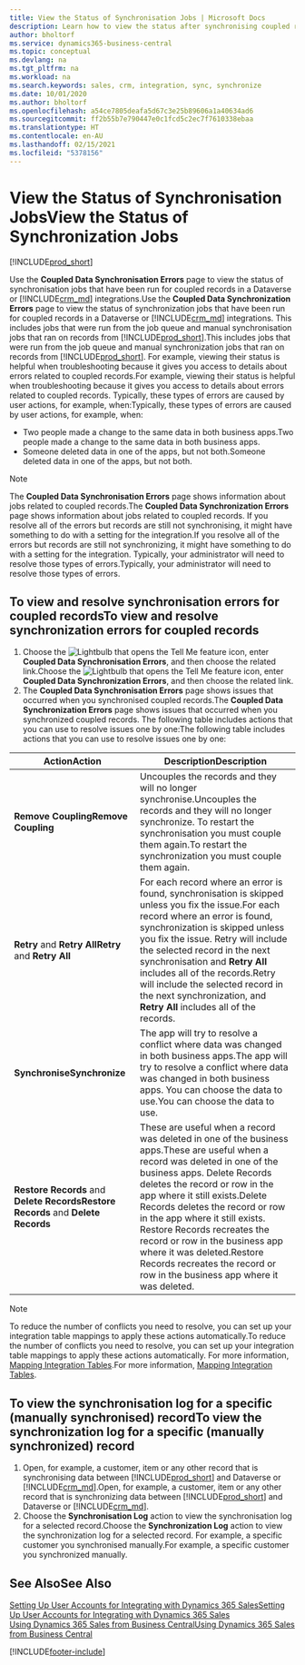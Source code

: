 ```yaml
---
title: View the Status of Synchronisation Jobs | Microsoft Docs
description: Learn how to view the status after synchronising coupled records.
author: bholtorf
ms.service: dynamics365-business-central
ms.topic: conceptual
ms.devlang: na
ms.tgt_pltfrm: na
ms.workload: na
ms.search.keywords: sales, crm, integration, sync, synchronize
ms.date: 10/01/2020
ms.author: bholtorf
ms.openlocfilehash: a54ce7805deafa5d67c3e25b89606a1a40634ad6
ms.sourcegitcommit: ff2b55b7e790447e0c1fcd5c2ec7f7610338ebaa
ms.translationtype: HT
ms.contentlocale: en-AU
ms.lasthandoff: 02/15/2021
ms.locfileid: "5378156"
---
```

# <a name="view-the-status-of-synchronization-jobs"></a><span data-ttu-id="59faa-103">View the Status of Synchronisation Jobs</span><span class="sxs-lookup"><span data-stu-id="59faa-103">View the Status of Synchronization Jobs</span></span>
[!INCLUDE[prod_short](includes/cc_data_platform_banner.md)]

<span data-ttu-id="59faa-104">Use the **Coupled Data Synchronisation Errors** page to view the status of synchronisation jobs that have been run for coupled records in a Dataverse or [!INCLUDE[crm_md](includes/crm_md.md)] integrations.</span><span class="sxs-lookup"><span data-stu-id="59faa-104">Use the **Coupled Data Synchronization Errors** page to view the status of synchronization jobs that have been run for coupled records in a Dataverse or [!INCLUDE[crm_md](includes/crm_md.md)] integrations.</span></span> <span data-ttu-id="59faa-105">This includes jobs that were run from the job queue and manual synchronisation jobs that ran on records from [!INCLUDE[prod_short](includes/prod_short.md)].</span><span class="sxs-lookup"><span data-stu-id="59faa-105">This includes jobs that were run from the job queue and manual synchronization jobs that ran on records from [!INCLUDE[prod_short](includes/prod_short.md)].</span></span> <span data-ttu-id="59faa-106">For example, viewing their status is helpful when troubleshooting because it gives you access to details about errors related to coupled records.</span><span class="sxs-lookup"><span data-stu-id="59faa-106">For example, viewing their status is helpful when troubleshooting because it gives you access to details about errors related to coupled records.</span></span> <span data-ttu-id="59faa-107">Typically, these types of errors are caused by user actions, for example, when:</span><span class="sxs-lookup"><span data-stu-id="59faa-107">Typically, these types of errors are caused by user actions, for example, when:</span></span>  

* <span data-ttu-id="59faa-108">Two people made a change to the same data in both business apps.</span><span class="sxs-lookup"><span data-stu-id="59faa-108">Two people made a change to the same data in both business apps.</span></span>
* <span data-ttu-id="59faa-109">Someone deleted data in one of the apps, but not both.</span><span class="sxs-lookup"><span data-stu-id="59faa-109">Someone deleted data in one of the apps, but not both.</span></span>

> [!Note]
> <span data-ttu-id="59faa-110">The **Coupled Data Synchronisation Errors** page shows information about jobs related to coupled records.</span><span class="sxs-lookup"><span data-stu-id="59faa-110">The **Coupled Data Synchronization Errors** page shows information about jobs related to coupled records.</span></span> <span data-ttu-id="59faa-111">If you resolve all of the errors but records are still not synchronising, it might have something to do with a setting for the integration.</span><span class="sxs-lookup"><span data-stu-id="59faa-111">If you resolve all of the errors but records are still not synchronizing, it might have something to do with a setting for the integration.</span></span> <span data-ttu-id="59faa-112">Typically, your administrator will need to resolve those types of errors.</span><span class="sxs-lookup"><span data-stu-id="59faa-112">Typically, your administrator will need to resolve those types of errors.</span></span>   

<!--

> [!VIDEO https://go.microsoft.com/fwlink/?linkid=2098171]

-->

## <a name="to-view-and-resolve-synchronization-errors-for-coupled-records"></a><span data-ttu-id="59faa-113">To view and resolve synchronisation errors for coupled records</span><span class="sxs-lookup"><span data-stu-id="59faa-113">To view and resolve synchronization errors for coupled records</span></span>
1. <span data-ttu-id="59faa-114">Choose the ![Lightbulb that opens the Tell Me feature](media/ui-search/search_small.png "Tell me what you want to do") icon, enter **Coupled Data Synchronisation Errors**, and then choose the related link.</span><span class="sxs-lookup"><span data-stu-id="59faa-114">Choose the ![Lightbulb that opens the Tell Me feature](media/ui-search/search_small.png "Tell me what you want to do") icon, enter **Coupled Data Synchronization Errors**, and then choose the related link.</span></span>
2. <span data-ttu-id="59faa-115">The **Coupled Data Synchronisation Errors** page shows issues that occurred when you synchronised coupled records.</span><span class="sxs-lookup"><span data-stu-id="59faa-115">The **Coupled Data Synchronization Errors** page shows issues that occurred when you synchronized coupled records.</span></span> <span data-ttu-id="59faa-116">The following table includes actions that you can use to resolve issues one by one:</span><span class="sxs-lookup"><span data-stu-id="59faa-116">The following table includes actions that you can use to resolve issues one by one:</span></span>

|<span data-ttu-id="59faa-117">Action</span><span class="sxs-lookup"><span data-stu-id="59faa-117">Action</span></span>|<span data-ttu-id="59faa-118">Description</span><span class="sxs-lookup"><span data-stu-id="59faa-118">Description</span></span>|
|----|----|
|<span data-ttu-id="59faa-119">**Remove Coupling**</span><span class="sxs-lookup"><span data-stu-id="59faa-119">**Remove Coupling**</span></span>|<span data-ttu-id="59faa-120">Uncouples the records and they will no longer synchronise.</span><span class="sxs-lookup"><span data-stu-id="59faa-120">Uncouples the records and they will no longer synchronize.</span></span> <span data-ttu-id="59faa-121">To restart the synchronisation you must couple them again.</span><span class="sxs-lookup"><span data-stu-id="59faa-121">To restart the synchronization you must couple them again.</span></span> |
|<span data-ttu-id="59faa-122">**Retry** and **Retry All**</span><span class="sxs-lookup"><span data-stu-id="59faa-122">**Retry** and **Retry All**</span></span>|<span data-ttu-id="59faa-123">For each record where an error is found, synchronisation is skipped unless you fix the issue.</span><span class="sxs-lookup"><span data-stu-id="59faa-123">For each record where an error is found, synchronization is skipped unless you fix the issue.</span></span> <span data-ttu-id="59faa-124">Retry will include the selected record in the next synchronisation and **Retry All** includes all of the records.</span><span class="sxs-lookup"><span data-stu-id="59faa-124">Retry will include the selected record in the next synchronization, and **Retry All** includes all of the records.</span></span>|
|<span data-ttu-id="59faa-125">**Synchronise**</span><span class="sxs-lookup"><span data-stu-id="59faa-125">**Synchronize**</span></span>|<span data-ttu-id="59faa-126">The app will try to resolve a conflict where data was changed in both business apps.</span><span class="sxs-lookup"><span data-stu-id="59faa-126">The app will try to resolve a conflict where data was changed in both business apps.</span></span> <span data-ttu-id="59faa-127">You can choose the data to use.</span><span class="sxs-lookup"><span data-stu-id="59faa-127">You can choose the data to use.</span></span>|
|<span data-ttu-id="59faa-128">**Restore Records** and **Delete Records**</span><span class="sxs-lookup"><span data-stu-id="59faa-128">**Restore Records** and **Delete Records**</span></span>|<span data-ttu-id="59faa-129">These are useful when a record was deleted in one of the business apps.</span><span class="sxs-lookup"><span data-stu-id="59faa-129">These are useful when a record was deleted in one of the business apps.</span></span> <span data-ttu-id="59faa-130">Delete Records deletes the record or row in the app where it still exists.</span><span class="sxs-lookup"><span data-stu-id="59faa-130">Delete Records deletes the record or row in the app where it still exists.</span></span> <span data-ttu-id="59faa-131">Restore Records recreates the record or row in the business app where it was deleted.</span><span class="sxs-lookup"><span data-stu-id="59faa-131">Restore Records recreates the record or row in the business app where it was deleted.</span></span>|

> [!NOTE]
> <span data-ttu-id="59faa-132">To reduce the number of conflicts you need to resolve, you can set up your integration table mappings to apply these actions automatically.</span><span class="sxs-lookup"><span data-stu-id="59faa-132">To reduce the number of conflicts you need to resolve, you can set up your integration table mappings to apply these actions automatically.</span></span> <span data-ttu-id="59faa-133">For more information, [Mapping Integration Tables](admin-how-to-modify-table-mappings-for-synchronization.md#mapping-integration-tables).</span><span class="sxs-lookup"><span data-stu-id="59faa-133">For more information, [Mapping Integration Tables](admin-how-to-modify-table-mappings-for-synchronization.md#mapping-integration-tables).</span></span>

## <a name="to-view-the-synchronization-log-for-a-specific-manually-synchronized-record"></a><span data-ttu-id="59faa-134">To view the synchronisation log for a specific (manually synchronised) record</span><span class="sxs-lookup"><span data-stu-id="59faa-134">To view the synchronization log for a specific (manually synchronized) record</span></span>
1. <span data-ttu-id="59faa-135">Open, for example, a customer, item or any other record that is synchronising data between [!INCLUDE[prod_short](includes/prod_short.md)] and Dataverse or [!INCLUDE[crm_md](includes/crm_md.md)].</span><span class="sxs-lookup"><span data-stu-id="59faa-135">Open, for example, a customer, item or any other record that is synchronizing data between [!INCLUDE[prod_short](includes/prod_short.md)] and Dataverse or [!INCLUDE[crm_md](includes/crm_md.md)].</span></span>
2. <span data-ttu-id="59faa-136">Choose the **Synchronisation Log** action to view the synchronisation log for a selected record.</span><span class="sxs-lookup"><span data-stu-id="59faa-136">Choose the **Synchronization Log** action to view the synchronization log for a selected record.</span></span> <span data-ttu-id="59faa-137">For example, a specific customer you synchronised manually.</span><span class="sxs-lookup"><span data-stu-id="59faa-137">For example, a specific customer you synchronized manually.</span></span>

## <a name="see-also"></a><span data-ttu-id="59faa-138">See Also</span><span class="sxs-lookup"><span data-stu-id="59faa-138">See Also</span></span>  
[<span data-ttu-id="59faa-139">Setting Up User Accounts for Integrating with Dynamics 365 Sales</span><span class="sxs-lookup"><span data-stu-id="59faa-139">Setting Up User Accounts for Integrating with Dynamics 365 Sales</span></span>](admin-setting-up-integration-with-dynamics-sales.md)  
[<span data-ttu-id="59faa-140">Using Dynamics 365 Sales from Business Central</span><span class="sxs-lookup"><span data-stu-id="59faa-140">Using Dynamics 365 Sales from Business Central</span></span>](marketing-integrate-dynamicscrm.md)


[!INCLUDE[footer-include](includes/footer-banner.md)]